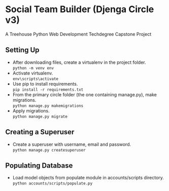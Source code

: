 # Social Team Builder (Djenga Circle v3)

A Treehouse Python Web Development Techdegree Capstone Project

## Setting Up
- After downloading files, create a virtualenv in the project folder.  
`python -m venv env`  
- Activate virtualenv.  
`env\scripts\activate`  
- Use pip to install requirements.  
`pip install -r requirements.txt`  
- From the primary circle folder (the one containing manage.py), make migrations.  
`python manage.py makemigrations`
- Apply migrations.  
`python manage.py migrate`

## Creating a Superuser
- Create a superuser with username, email and password.  
`python manage.py createsuperuser`

## Populating Database
- Load model objects from populate module in accounts/scripts directory.  
`python accounts/scripts/populate.py`
